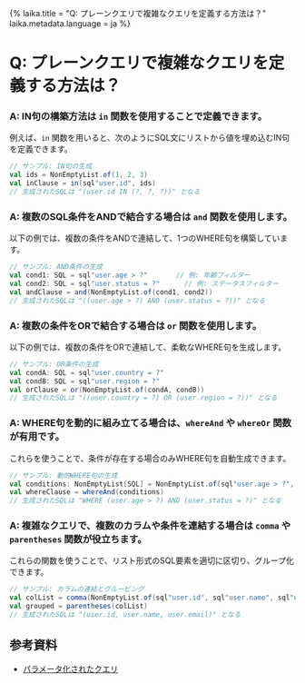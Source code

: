 {%
  laika.title = "Q: プレーンクエリで複雑なクエリを定義する方法は？"
  laika.metadata.language = ja
%}

# Q: プレーンクエリで複雑なクエリを定義する方法は？

### A: IN句の構築方法は `in` 関数を使用することで定義できます。  
例えば、`in` 関数を用いると、次のようにSQL文にリストから値を埋め込むIN句を定義できます。

```scala
// サンプル: IN句の生成
val ids = NonEmptyList.of(1, 2, 3)
val inClause = in(sql"user.id", ids) 
// 生成されたSQLは "(user.id IN (?, ?, ?))" となる
```

### A: 複数のSQL条件をANDで結合する場合は `and` 関数を使用します。  
以下の例では、複数の条件をANDで連結して、1つのWHERE句を構築しています。

```scala
// サンプル: AND条件の生成
val cond1: SQL = sql"user.age > ?"       // 例: 年齢フィルター
val cond2: SQL = sql"user.status = ?"      // 例: ステータスフィルター
val andClause = and(NonEmptyList.of(cond1, cond2))
// 生成されたSQLは "((user.age > ?) AND (user.status = ?))" となる
```

### A: 複数の条件をORで結合する場合は `or` 関数を使用します。  
以下の例では、複数の条件をORで連結して、柔軟なWHERE句を生成します。

```scala
// サンプル: OR条件の生成
val condA: SQL = sql"user.country = ?"
val condB: SQL = sql"user.region = ?"
val orClause = or(NonEmptyList.of(condA, condB))
// 生成されたSQLは "((user.country = ?) OR (user.region = ?))" となる
```

### A: WHERE句を動的に組み立てる場合は、`whereAnd` や `whereOr` 関数が有用です。  
これらを使うことで、条件が存在する場合のみWHERE句を自動生成できます。

```scala
// サンプル: 動的WHERE句の生成
val conditions: NonEmptyList[SQL] = NonEmptyList.of(sql"user.age > ?", sql"user.status = ?")
val whereClause = whereAnd(conditions)
// 生成されたSQLは "WHERE (user.age > ?) AND (user.status = ?)" となる
```

### A: 複雑なクエリで、複数のカラムや条件を連結する場合は `comma` や `parentheses` 関数が役立ちます。  
これらの関数を使うことで、リスト形式のSQL要素を適切に区切り、グループ化できます。

```scala
// サンプル: カラムの連結とグルーピング
val colList = comma(NonEmptyList.of(sql"user.id", sql"user.name", sql"user.email"))
val grouped = parentheses(colList)
// 生成されたSQLは "(user.id, user.name, user.email)" となる
```

## 参考資料
- [パラメータ化されたクエリ](/ja/tutorial/Parameterized-Queries.md)
